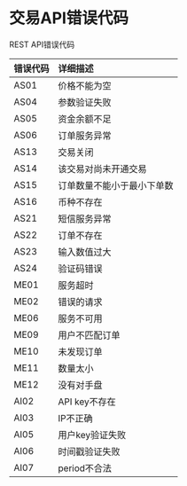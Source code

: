# 交易API错误代码

REST API错误代码    

| 错误代码        | 详细描述    |
| :-----    | :-----   |
|AS01	|	价格不能为空|
|AS04	|	参数验证失败|
|AS05	|	资金余额不足|
|AS06	|	订单服务异常|
|AS13	|	交易关闭|
|AS14	|	该交易对尚未开通交易|
|AS15	|	订单数量不能小于最小下单数|
|AS16	|	币种不存在|
|AS21	|	短信服务异常|
|AS22	|	订单不存在|
|AS23	|	输入数值过大|
|AS24	|	验证码错误|
|ME01	|	服务超时|
|ME02	|	错误的请求|
|ME06	|	服务不可用|
|ME09	|	用户不匹配订单|
|ME10	|	未发现订单|
|ME11	|	数量太小|
|ME12	|	没有对手盘|
|AI02	|	API key不存在|
|AI03	|	IP不正确|
|AI05	|	用户key验证失败|
|AI06	|	时间戳验证失败|
|AI07	|	period不合法|

